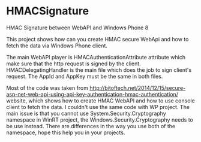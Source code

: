 # HMACSignature
HMAC Signature between WebAPI and Windows Phone 8


This project shows how can you create HMAC secure WebApi and how to fetch the data via Windows Phone client.

The main WebAPI player is HMACAuthenticationAttribute attribute which make sure that the http request is signed by the client.
HMACDelegatingHandler is the main file which does the job to sign client's request.
The AppId and AppKey must be the same in both files.

Most of the code was taken from
http://bitoftech.net/2014/12/15/secure-asp-net-web-api-using-api-key-authentication-hmac-authentication/
website, which shows how to create HMAC WebAPI and how to use console client to fetch the data.
I couldn't use the same code with WP project. The main issue is that you cannot use System.Security.Cryptography namespace in WinRT project,
the Windows.Security.Cryptography needs to be use instead.
There are differences in the way you use both of the namespace, hope this help you in your projects.
